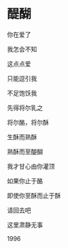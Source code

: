    

# 醍醐

你在爱了

我怎会不知

这点点爱

只能逗引我

不足饱饫我

先得将尔乳之

将尔酪，将尔酥

生酥而熟酥

熟酥而至醍醐

我才甘心由你灌顶

如果你止于酪

即使你至酥而止于酥

请回去吧

这里肃静无事

1996